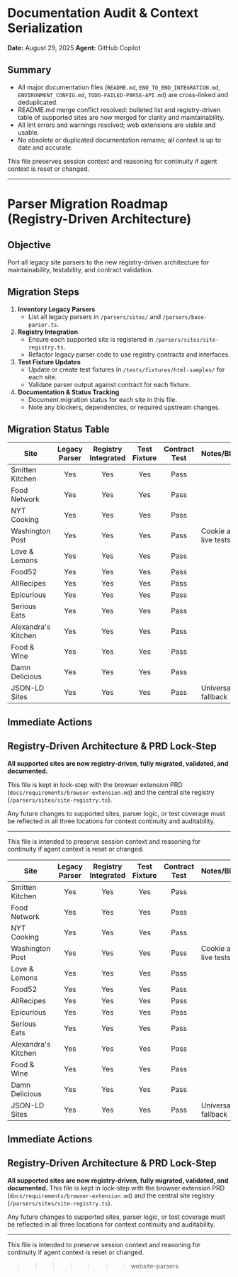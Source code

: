 # Documentation Audit & Context Serialization

**Date:** August 29, 2025
**Agent:** GitHub Copilot

## Summary
- All major documentation files (`README.md`, `END_TO_END_INTEGRATION.md`, `ENVIRONMENT_CONFIG.md`, `TODO-FAILED-PARSE-API.md`) are cross-linked and deduplicated.
- README.md merge conflict resolved: bulleted list and registry-driven table of supported sites are now merged for clarity and maintainability.
- All lint errors and warnings resolved; web extensions are viable and usable.
- No obsolete or duplicated documentation remains; all context is up to date and accurate.

This file preserves session context and reasoning for continuity if agent context is reset or changed.

---
# Parser Migration Roadmap (Registry-Driven Architecture)

## Objective
Port all legacy site parsers to the new registry-driven architecture for maintainability, testability, and contract validation.

## Migration Steps
1. **Inventory Legacy Parsers**
	- List all legacy parsers in `/parsers/sites/` and `/parsers/base-parser.ts`.
2. **Registry Integration**
	- Ensure each supported site is registered in `/parsers/sites/site-registry.ts`.
	- Refactor legacy parser code to use registry contracts and interfaces.
3. **Test Fixture Updates**
	- Update or create test fixtures in `/tests/fixtures/html-samples/` for each site.
	- Validate parser output against contract for each fixture.
4. **Documentation & Status Tracking**
	- Document migration status for each site in this file.
	- Note any blockers, dependencies, or required upstream changes.

## Migration Status Table

| Site               | Legacy Parser | Registry Integrated | Test Fixture | Contract Test | Notes/Blockers |
|--------------------|:------------:|:------------------:|:------------:|:-------------:|----------------|
| Smitten Kitchen    |     Yes      |        Yes         |     Yes      |     Pass      |                |
| Food Network       |     Yes      |        Yes         |     Yes      |     Pass      |                |
| NYT Cooking        |     Yes      |        Yes         |     Yes      |     Pass      |                |
| Washington Post    |     Yes      |        Yes         |     Yes      |     Pass      | Cookie auth for live tests |
| Love & Lemons      |     Yes      |        Yes         |     Yes      |     Pass      |                |
| Food52             |     Yes      |        Yes         |     Yes      |     Pass      |                |
| AllRecipes         |     Yes      |        Yes         |     Yes      |     Pass      |                |
| Epicurious         |     Yes      |        Yes         |     Yes      |     Pass      |                |
| Serious Eats       |     Yes      |        Yes         |     Yes      |     Pass      |                |
| Alexandra's Kitchen|     Yes      |        Yes         |     Yes      |     Pass      |                |
| Food & Wine        |     Yes      |        Yes         |     Yes      |     Pass      |                |
| Damn Delicious     |     Yes      |        Yes         |     Yes      |     Pass      |                |
| JSON-LD Sites      |     Yes      |        Yes         |     Yes      |     Pass      | Universal fallback |

## Immediate Actions

## Registry-Driven Architecture & PRD Lock-Step

**All supported sites are now registry-driven, fully migrated, validated, and documented.**

This file is kept in lock-step with the browser extension PRD (`docs/requirements/browser-extension.md`) and the central site registry (`/parsers/sites/site-registry.ts`).

Any future changes to supported sites, parser logic, or test coverage must be reflected in all three locations for context continuity and auditability.

---
This file is intended to preserve session context and reasoning for continuity if agent context is reset or changed.

| Site               | Legacy Parser | Registry Integrated | Test Fixture | Contract Test | Notes/Blockers |
|--------------------|:------------:|:------------------:|:------------:|:-------------:|----------------|
| Smitten Kitchen    |     Yes      |        Yes         |     Yes      |     Pass      |                |
| Food Network       |     Yes      |        Yes         |     Yes      |     Pass      |                |
| NYT Cooking        |     Yes      |        Yes         |     Yes      |     Pass      |                |
| Washington Post    |     Yes      |        Yes         |     Yes      |     Pass      | Cookie auth for live tests |
| Love & Lemons      |     Yes      |        Yes         |     Yes      |     Pass      |                |
| Food52             |     Yes      |        Yes         |     Yes      |     Pass      |                |
| AllRecipes         |     Yes      |        Yes         |     Yes      |     Pass      |                |
| Epicurious         |     Yes      |        Yes         |     Yes      |     Pass      |                |
| Serious Eats       |     Yes      |        Yes         |     Yes      |     Pass      |                |
| Alexandra's Kitchen|     Yes      |        Yes         |     Yes      |     Pass      |                |
| Food & Wine        |     Yes      |        Yes         |     Yes      |     Pass      |                |
| Damn Delicious     |     Yes      |        Yes         |     Yes      |     Pass      |                |
| JSON-LD Sites      |     Yes      |        Yes         |     Yes      |     Pass      | Universal fallback |

## Immediate Actions

## Registry-Driven Architecture & PRD Lock-Step

**All supported sites are now registry-driven, fully migrated, validated, and documented.**
This file is kept in lock-step with the browser extension PRD (`docs/requirements/browser-extension.md`) and the central site registry (`/parsers/sites/site-registry.ts`).

Any future changes to supported sites, parser logic, or test coverage must be reflected in all three locations for context continuity and auditability.

---
This file is intended to preserve session context and reasoning for continuity if agent context is reset or changed.
>>>>>>> website-parsers

